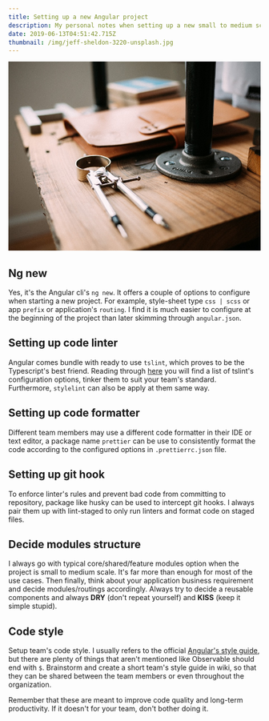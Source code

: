 ```yaml
---
title: Setting up a new Angular project
description: My personal notes when setting up a new small to medium scale Angular project
date: 2019-06-13T04:51:42.715Z
thumbnail: /img/jeff-sheldon-3220-unsplash.jpg
---
```


![Planning](/img/jeff-sheldon-3220-unsplash.jpg 'Planning')

## Ng new

Yes, it's the Angular cli's `ng new`. It offers a couple of options to configure when starting a new project. For example, style-sheet type `css | scss` or app `prefix` or application's `routing`. I find it is much easier to configure at the beginning of the project than later skimming through `angular.json`.

## Setting up code linter

Angular comes bundle with ready to use `tslint`, which proves to be the Typescript's best friend. Reading through [here](https://palantir.github.io/tslint/rules/) you will find a list of tslint's configuration options, tinker them to suit your team's standard.
Furthermore, `stylelint` can also be apply at them same way.

## Setting up code formatter

Different team members may use a different code formatter in their IDE or text editor, a package name `prettier` can be use to consistently format the code according to the configured options in `.prettierrc.json` file.

## Setting up git hook

To enforce linter's rules and prevent bad code from committing to repository, package like husky can be used to intercept git hooks. I always pair them up with lint-staged to only run linters and format code on staged files.

## Decide modules structure

I always go with typical core/shared/feature modules option when the project is small to medium scale. It's far more than enough for most of the use cases. Then finally, think about your application business requirement and decide modules/routings accordingly. Always try to decide a reusable components and always **DRY** (don't repeat yourself) and **KISS** (keep it simple stupid).

## Code style

Setup team's code style. I usually refers to the official [Angular's style guide](https://angular.io/guide/styleguide), but there are plenty of things that aren't mentioned like Observable should end with `$`. Brainstorm and create a short team's style guide in wiki, so that they can be shared between the team members or even throughout the organization.

Remember that these are meant to improve code quality and long-term productivity. If it doesn't for your team, don't bother doing it.
